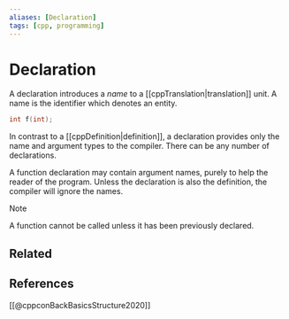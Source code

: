 ```yaml
---
aliases: [Declaration]
tags: [cpp, programming]
---
```

# Declaration

A declaration introduces a *name* to a  [[cppTranslation|translation]] unit. A name is the identifier which denotes an entity.

```C++
int f(int);
```

In contrast to a [[cppDefinition|definition]], a declaration provides only the name and argument types to the compiler. There can be any number of declarations.

A function declaration may contain argument names, purely to help the reader of the program. Unless the declaration is also the definition, the compiler will ignore the names.

>[!note]
>A function cannot be called unless it has been previously declared.

## Related

## References
[[@cppconBackBasicsStructure2020]]
